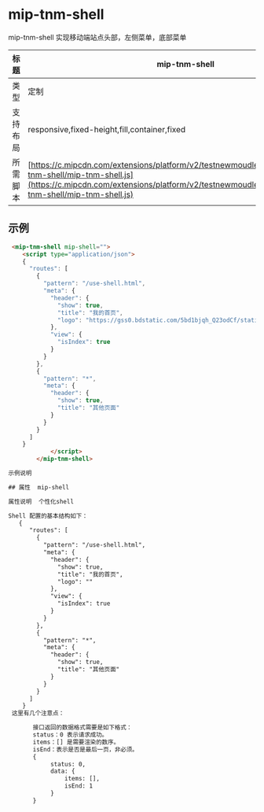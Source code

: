 # mip-tnm-shell

mip-tnm-shell 实现移动端站点头部，左侧菜单，底部菜单

标题|mip-tnm-shell
----|----
类型|定制
支持布局|responsive,fixed-height,fill,container,fixed
所需脚本| [https://c.mipcdn.com/extensions/platform/v2/testnewmoudle7.no2.35nic.com/mip-tnm-shell/mip-tnm-shell.js](https://c.mipcdn.com/extensions/platform/v2/testnewmoudle7.no2.35nic.com/mip-tnm-shell/mip-tnm-shell.js)

## 示例
```html
 <mip-tnm-shell mip-shell="">
    <script type="application/json">
    {
      "routes": [
        {
          "pattern": "/use-shell.html",
          "meta": {
            "header": {
              "show": true,
              "title": "我的首页",
              "logo": "https://gss0.bdstatic.com/5bd1bjqh_Q23odCf/static/wiseindex/img/favicon64.ico"
            },
            "view": {
              "isIndex": true
            }
          }
        },
        {
          "pattern": "*",
          "meta": {
            "header": {
              "show": true,
              "title": "其他页面"
            }
          }
        }
      ]
    }
            </script>
        </mip-tnm-shell>

示例说明

## 属性  mip-shell

属性说明  个性化shell

Shell 配置的基本结构如下：
   {
      "routes": [
        {
          "pattern": "/use-shell.html",
          "meta": {
            "header": {
              "show": true,
              "title": "我的首页",
              "logo": ""
            },
            "view": {
              "isIndex": true
            }
          }
        },
        {
          "pattern": "*",
          "meta": {
            "header": {
              "show": true,
              "title": "其他页面"
            }
          }
        }
      ]
    }
 这里有几个注意点：

       接口返回的数据格式需要是如下格式：
       status：0 表示请求成功。
       items：[] 是需要渲染的数序。
       isEnd：表示是否是最后一页，非必须。
       {
            status: 0,
            data: {
                items: [],
                isEnd: 1
            }
       }